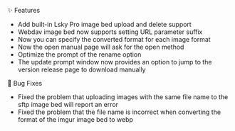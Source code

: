 ✨ Features

- Add built-in Lsky Pro image bed upload and delete support
- Webdav image bed now supports setting URL parameter suffix
- Now you can specify the converted format for each image format
- Now the open manual page will ask for the open method
- Optimize the prompt of the rename option
- The update prompt window now provides an option to jump to the version release page to download manually

🐛 Bug Fixes

- Fixed the problem that uploading images with the same file name to the sftp image bed will report an error
- Fixed the problem that the file name is incorrect when converting the format of the imgur image bed to webp
